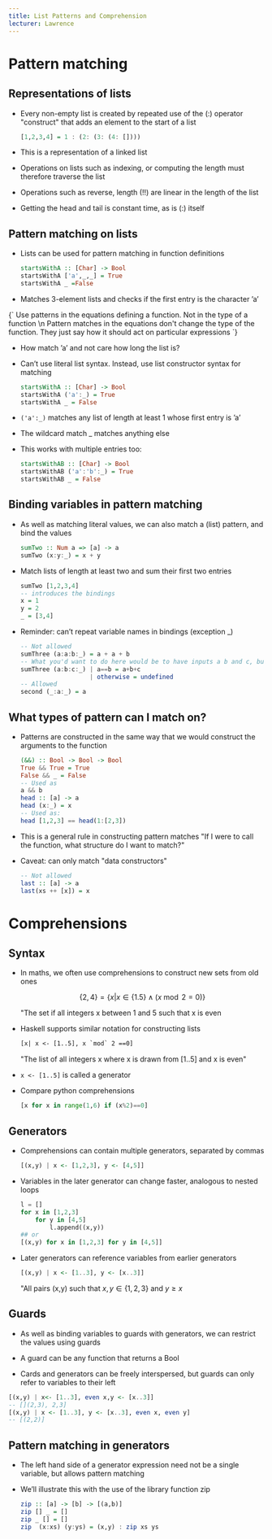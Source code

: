 ```yaml
---
title: List Patterns and Comprehension
lecturer: Lawrence
---
```


# Pattern matching

## Representations of lists

- Every non-empty list is created by repeated use of the (:) operator
  "construct" that adds an element to the start of a list

  ```haskell
  [1,2,3,4] = 1 : (2: (3: (4: [])))
  ```

- This is a representation of a linked list

- Operations on lists such as indexing, or computing the length must
  therefore traverse the list

- Operations such as reverse, length (!!) are linear in the length of
  the list

- Getting the head and tail is constant time, as is (:) itself

## Pattern matching on lists

- Lists can be used for pattern matching in function definitions

  ```haskell
  startsWithA :: [Char] -> Bool
  startsWithA ['a',_,_] = True
  startsWithA _ =False
  ```

- Matches 3-element lists and checks if the first entry is the
  character ’a’

<Important>
{`
Use patterns in the equations defining a function. Not in the type of a function \n
Pattern matches in the equations don't change the type of the function. They just say how it should act on particular expressions
`}
</Important>

- How match ’a’ and not care how long the list is?

- Can’t use literal list syntax. Instead, use list constructor syntax
  for matching

  ```haskell
  startsWithA :: [Char] -> Bool
  startsWithA ('a':_) = True
  startsWithA _ = False
  ```

- `('a':_)` matches any list of length at least 1 whose
  first entry is ’a’

- The wildcard match \_ matches anything else

- This works with multiple entries too:

  ```haskell
  startsWithAB :: [Char] -> Bool
  startsWithAB ('a':'b':_) = True
  startsWithAB _ = False
  ```

## Binding variables in pattern matching

- As well as matching literal values, we can also match a (list)
  pattern, and bind the values

  ```haskell
  sumTwo :: Num a => [a] -> a
  sumTwo (x:y:_) = x + y
  ```

- Match lists of length at least two and sum their first two entries

  ```haskell
  sumTwo [1,2,3,4]
  -- introduces the bindings
  x = 1
  y = 2
  _ = [3,4]
  ```

- Reminder: can’t repeat variable names in bindings (exception \_)

  ```haskell
  -- Not allowed
  sumThree (a:a:b:_) = a + a + b
  -- What you'd want to do here would be to have inputs a b and c, but only define through if a==b
  sumThree (a:b:c:_) | a==b = a+b+c
                     | otherwise = undefined
  -- Allowed
  second (_:a:_) = a
  ```

## What types of pattern can I match on?

- Patterns are constructed in the same way that we would construct the
  arguments to the function

  ```haskell
  (&&) :: Bool -> Bool -> Bool
  True && True = True
  False && _ = False
  -- Used as
  a && b
  head :: [a] -> a
  head (x:_) = x
  -- Used as:
  head [1,2,3] == head(1:[2,3])
  ```

- This is a general rule in constructing pattern matches "If I were to
  call the function, what structure do I want to match?"

- Caveat: can only match "data constructors"

  ```haskell
  -- Not allowed
  last :: [a] -> a
  last(xs ++ [x]) = x
  ```

# Comprehensions

## Syntax

- In maths, we often use comprehensions to construct new sets from old
  ones

  $$
  \{2,4\}=\{x | x \in\{1.5\} \wedge(x \bmod 2=0)\}
  $$

  "The set
  if all integers x between 1 and 5 such that x is even

- Haskell supports similar notation for constructing lists

  ```haskell
  [x| x <- [1..5], x `mod` 2 ==0]
  ```

  "The list of all integers x where x is drawn from \[1..5\] and x is
  even"

- `x <- [1..5]` is called a generator

- Compare python comprehensions

  ```python
  [x for x in range(1,6) if (x%2)==0]
  ```

## Generators

- Comprehensions can contain multiple generators, separated by commas

  ```haskell
  [(x,y) | x <- [1,2,3], y <- [4,5]]
  ```

- Variables in the later generator can change faster, analogous to
  nested loops

  ```python
  l = []
  for x in [1,2,3]
      for y in [4,5]
          l.append((x,y))
  ## or
  [(x,y) for x in [1,2,3] for y in [4,5]]
  ```

- Later generators can reference variables from earlier generators

  ```haskell
  [(x,y) | x <- [1..3], y <- [x..3]]
  ```

  "All pairs (x,y) such that $x,y\in \{1,2,3\}$ and $y\geqslant x$

## Guards

- As well as binding variables to guards with generators, we can
  restrict the values using guards

- A guard can be any function that returns a Bool

- Cards and generators can be freely interspersed, but guards can only
  refer to variables to their left

```haskell
[(x,y) | x<- [1..3], even x,y <- [x..3]]
-- [](2,3), 2,3]
[(x,y) | x <- [1..3], y <- [x..3], even x, even y]
-- [(2,2)]
```

## Pattern matching in generators

- The left hand side of a generator expression need not be a single
  variable, but allows pattern matching

- We’ll illustrate this with the use of the library function zip

  ```haskell
  zip :: [a] -> [b] -> [(a,b)]
  zip [] _ = []
  zip _ [] = []
  zip  (x:xs) (y:ys) = (x,y) : zip xs ys
  ```
